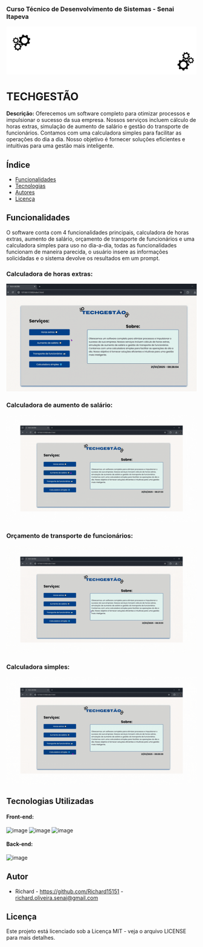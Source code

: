 
### Curso Técnico de Desenvolvimento de Sistemas - Senai Itapeva
![Imagem de capa](/gifs/TecHGestão.gif)
# TECHGESTÃO
**Descrição:**
Oferecemos um software completo para otimizar processos e impulsionar o sucesso da sua empresa. Nossos serviços incluem cálculo de horas extras, simulação de aumento de salário e gestão do transporte de funcionários. Contamos com uma calculadora simples para facilitar as operações do dia a dia. Nosso objetivo é fornecer soluções eficientes e intuitivas para uma gestão mais inteligente.
## Índice
* [Funcionalidades](#funcionalidades)
* [Tecnologias](#tecnologias-utilizadas)
* [Autores](#autor)
* [Licença](#licença)
## Funcionalidades
O software conta com 4 funcionalidades principais, calculadora de horas extras, aumento de salário, orçamento de transporte de funcionários e uma calculadora simples para uso no dia-a-dia, todas as funcionalidades funcionam de maneira parecida, o usuário insere as informações solicidadas e o sistema devolve os resultados em um prompt.
### Calculadora de horas extras:
![gif horasextras](/gifs/1.gif)
### Calculadora de aumento de salário:
![gif aumentosalário](/gifs/2.gif)
### Orçamento de transporte de funcionários:
![gif transportefuncionários](/gifs/3.gif)
### Calculadora simples:
![gif calculadora](/gifs/4.gif)
## Tecnologias Utilizadas
#### Front-end:
![image](https://img.shields.io/badge/HTML5-E34F26?style=for-the-badge&logo=html5&logoColor=white)
![image](https://img.shields.io/badge/CSS3-1572B6?style=for-the-badge&logo=css3&logoColor=white)
![image](https://img.shields.io/badge/JavaScript-323330?style=for-the-badge&logo=javascript&logoColor=F7DF1E)
#### Back-end:
![image](https://img.shields.io/badge/JavaScript-323330?style=for-the-badge&logo=javascript&logoColor=F7DF1E)
## Autor
- Richard - https://github.com/Richard15151 - richard.oliveira.senai@gmail.com
## Licença
Este projeto está licenciado sob a Licença MIT - veja o arquivo LICENSE para mais detalhes.
